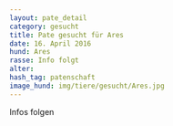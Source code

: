 ```yaml
---
layout: pate_detail
category: gesucht
title: Pate gesucht für Ares
date: 16. April 2016
hund: Ares
rasse: Info folgt
alter:
hash_tag: patenschaft
image_hund: img/tiere/gesucht/Ares.jpg
---
```


Infos folgen
